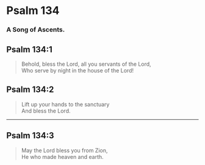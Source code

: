 # Psalm 134

### A Song of Ascents.

## Psalm 134:1

> Behold, bless the Lord, all you servants of the Lord,  
> Who serve by night in the house of the Lord!

## Psalm 134:2

> Lift up your hands to the sanctuary  
> And bless the Lord.

---

## Psalm 134:3

> May the Lord bless you from Zion,  
> He who made heaven and earth.
